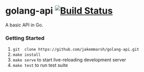 # golang-api [![Build Status](https://travis-ci.org/jakemmarsh/golang-api.svg?branch=master)](https://travis-ci.org/jakemmarsh/golang-api)

A basic API in Go.

### Getting Started

1. `git  clone https://github.com/jakemmarsh/golang-api.git`
2. `make install`
3. `make serve` to start live-reloading development server
4. `make test` to run test suite
